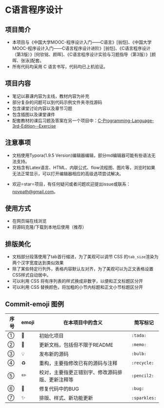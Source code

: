 # C语言程序设计

## 项目简介

* 本项目与《中国大学MOOC-程序设计入门——C语言》[翁恺]、《中国大学MOOC-程序设计入门——C语言程序设计进阶》[翁恺]、《C语言程序设计（第3版）》[何钦铭、颜晖]、《C语言程序设计实验与习题指导（第3版）》[颜晖、张泳]配套。
* 所有代码均采用 C 语言书写，代码均已上机验证。

## 项目内容

* 笔记以慕课内容为主线，教材内容为补充
* 部分复杂的问题可以到代码示例文件夹寻找源码
* 包含课堂讨论内容以及章节习题
* 包含插图以及课堂课件
* 配套教材的课后习题及答案在另一个项目中：[C-Programming-Language-3rd-Edition--Exercise](https://github.com/novpath/C-Programming-Language-3rd-Edition--Exercise)

## 注意事项

* 文档使用Typora(1.9.5 Version)编辑器编辑，部分md编辑器可能有些语法无法支持。
* 文档含有Latex语言、HTML、内联公式、flow流程图、图片等，浏览时如果无法正常显示，可以打开编辑器相应的高级选项尝试解决。

- 欢迎⭐️star⭐️项目，有任何疑问或者问题欢迎提出issue或联系：[novpath@gmail.com](mailto:novpath@gmail.com)。 

## 使用方式

* 在网页端在线浏览
* 将源码克隆/下载到本地后使用（推荐）

## 排版美化

* 文档部分段落使用了tab首行缩进，为了美观可以调节 CSS 的`tab_size`渲染为两个汉字宽度达到类似效果
* 除了某些特定行列外，表格内容默认左对齐，为了美观可以为正文表格设置CSS样式自动居中。
* 可以利用 CSS 将有序列表的样式换成非数字，以便和正文标题区分开
* 可以利用 CSS 替换颜色，将加粗的小节内标题和正文小节标题区分开

## Commit-emoji 图例

| 序号 | emoji      | 在本项目中的含义                                 | 简写标记     |
| ---- | ---------- | ------------------------------------------------ | ------------ |
| ①    | :tada:     | 初始化项目                                       | `:tada:`     |
| ②    | :memo:     | 更新文档，包括但不限于README                     | `:memo:`     |
| ③    | :bulb:     | 发布新的源码                                     | `:bulb:`     |
| ④    | :recycle:  | 重构，主要指修改已有的源码与注释                 | `:recycle:`  |
| ⑤    | :pencil2:  | 校对，主要指更正错别字、修改源码排版、更新注释等 | `:pencil2:`  |
| ⑥    | :bug:      | 修复代码中的BUG                                  | `:bug:`      |
| ⑦    | :sparkles: | 排版、样式、新功能更新                           | `:sparkles:`​ |

